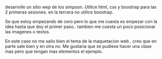 desarrolle un sitio wep de los simpson. Utilice html, css y boostrap para las 2 primeras sesiones. en la tercera no utilice boostrap. 

Se que estoy empezando de cero pero lo que me cuesta es empezar con la idea hasta que doy el primer paso.. tambien me cuesta un poco posicionar las imagenes o textos. 

En este caso no me salio bien el tema de la maquetacion web , creo que en parte sale bien y en otra no. Me gustaria que se pudiese hacer una clase mas pero que tengan mas elementos el ejemplo. 


